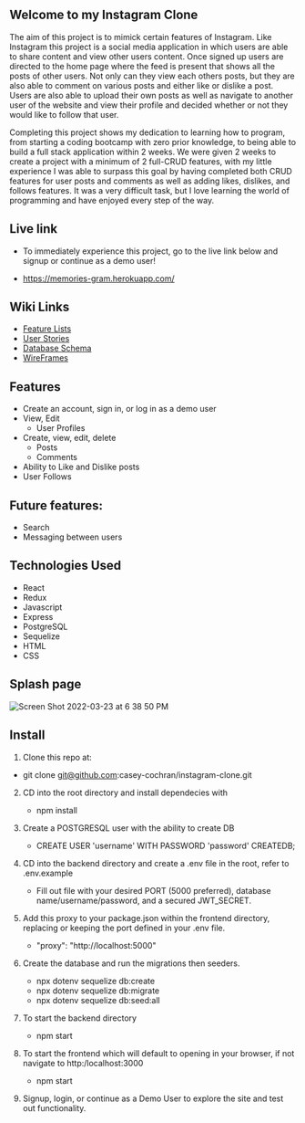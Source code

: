 ## Welcome to my Instagram Clone 

The aim of this project is to mimick certain features of Instagram. Like Instagram this project is a social media application in which users
are able to share content and view other users content. Once signed up users are directed to the home page where the feed is present that
shows all the posts of other users. Not only can they view each others posts, but they are also able to 
comment on various posts and either like or dislike a post. Users are also able to upload their own posts as well as navigate to another
user of the website and view their profile and decided whether or not they would like to follow that user. 

Completing this project shows my dedication to learning how to program, from starting a coding bootcamp with zero prior knowledge, 
to being able to build a full stack application within 2 weeks. We were given 2 weeks to create a project with a minimum of 2 full-CRUD
features, with my little experience I was able to surpass this goal by having completed both CRUD features for user posts and comments 
as well as adding likes, dislikes, and follows features. It was a very difficult task, but I love learning the world of programming
and have enjoyed every step of the way. 

## Live link
 * To immediately experience this project, go to the live link below and signup or continue as a demo user!

 - https://memories-gram.herokuapp.com/

## Wiki Links

* [Feature Lists](https://github.com/casey-cochran/instagram-clone/wiki/Feature-List)
* [User Stories](https://github.com/casey-cochran/instagram-clone/wiki/User-Stories)
* [Database Schema](https://github.com/casey-cochran/instagram-clone/wiki/Database-Schema)
* [WireFrames](https://github.com/casey-cochran/instagram-clone/wiki/WireFrames)

## Features

  * Create an account, sign in, or log in as a demo user
  * View, Edit 
    - User Profiles
  * Create, view, edit, delete
    - Posts
    - Comments
  * Ability to Like and Dislike posts
  * User Follows

## Future features:
  
  * Search
  * Messaging between users


## Technologies Used
  
  * React
  * Redux
  * Javascript
  * Express
  * PostgreSQL
  * Sequelize
  * HTML
  * CSS


## Splash page
![Screen Shot 2022-03-23 at 6 38 50 PM](https://user-images.githubusercontent.com/90711743/159824744-64ba89c6-800a-4b9d-a259-1c5a8a51008a.png)

## Install
 1. Clone this repo at: 
   - git clone git@github.com:casey-cochran/instagram-clone.git

2. CD into the root directory and install dependecies with 
   - npm install

3. Create a POSTGRESQL user with the ability to create DB
   - CREATE USER 'username' WITH PASSWORD 'password' CREATEDB;
   
4. CD into the backend directory and create a .env file in the root, refer to .env.example
    - Fill out file with your desired PORT (5000 preferred), database name/username/password, and a secured JWT_SECRET.
    
5. Add this proxy to your package.json within the frontend directory, replacing or keeping the port defined in your .env file.
    - "proxy": "http://localhost:5000"

6. Create the database and run the migrations then seeders.
    - npx dotenv sequelize db:create
    - npx dotenv sequelize db:migrate
    - npx dotenv sequelize db:seed:all

7. To start the backend directory
    - npm start
    
8. To start the frontend which will default to opening in your browser, if not navigate to http:/localhost:3000
    - npm start
    
10. Signup, login, or continue as a Demo User to explore the site and test out functionality. 

